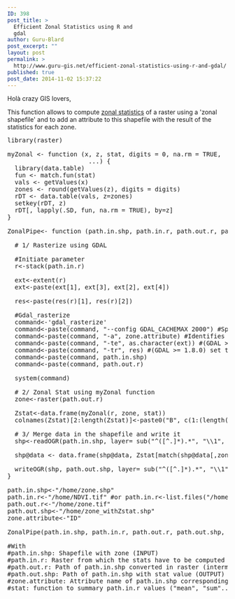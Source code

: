 ```yaml
---
ID: 398
post_title: >
  Efficient Zonal Statistics using R and
  gdal
author: Guru-Blard
post_excerpt: ""
layout: post
permalink: >
  http://www.guru-gis.net/efficient-zonal-statistics-using-r-and-gdal/
published: true
post_date: 2014-11-02 15:37:22
---
```

Holà crazy GIS lovers,

This function allows to compute <a href="http://resources.arcgis.com/en/help/main/10.1/index.html#//009z000000w7000000">zonal statistics</a> of a raster using a 'zonal shapefile' and to add an attribute to this shapefile with the result of the statistics for each zone. 

<pre lang="rsplus">
library(raster)

myZonal <- function (x, z, stat, digits = 0, na.rm = TRUE, 
                      ...) { 
  library(data.table)
  fun <- match.fun(stat) 
  vals <- getValues(x) 
  zones <- round(getValues(z), digits = digits) 
  rDT <- data.table(vals, z=zones) 
  setkey(rDT, z) 
  rDT[, lapply(.SD, fun, na.rm = TRUE), by=z] 
} 

ZonalPipe<- function (path.in.shp, path.in.r, path.out.r, path.out.shp, zone.attribute, stat){
  
  # 1/ Rasterize using GDAL
  
  #Initiate parameter
  r<-stack(path.in.r)
  
  ext<-extent(r)
  ext<-paste(ext[1], ext[3], ext[2], ext[4])
  
  res<-paste(res(r)[1], res(r)[2])
  
  #Gdal_rasterize
  command<-'gdal_rasterize'
  command<-paste(command, "--config GDAL_CACHEMAX 2000") #Speed-up with more cache (avice: max 1/3 of your total RAM)
  command<-paste(command, "-a", zone.attribute) #Identifies an attribute field on the features to be used for a burn in value. The value will be burned into all output bands.
  command<-paste(command, "-te", as.character(ext)) #(GDAL >= 1.8.0) set georeferenced extents. The values must be expressed in georeferenced units. If not specified, the extent of the output file will be the extent of the vector layers.
  command<-paste(command, "-tr", res) #(GDAL >= 1.8.0) set target resolution. The values must be expressed in georeferenced units. Both must be positive values.
  command<-paste(command, path.in.shp)
  command<-paste(command, path.out.r)
  
  system(command)
  
  # 2/ Zonal Stat using myZonal function
  zone<-raster(path.out.r)
  
  Zstat<-data.frame(myZonal(r, zone, stat))
  colnames(Zstat)[2:length(Zstat)]<-paste0("B", c(1:(length(Zstat)-1)), "_",stat)
  
  # 3/ Merge data in the shapefile and write it
  shp<-readOGR(path.in.shp, layer= sub("^([^.]*).*", "\\1", basename(path.in.shp)))
  
  shp@data <- data.frame(shp@data, Zstat[match(shp@data[,zone.attribute], Zstat[, "z"]),])
  
  writeOGR(shp, path.out.shp, layer= sub("^([^.]*).*", "\\1", basename(path.in.shp)), driver="ESRI Shapefile")
}

path.in.shp<-"/home/zone.shp"
path.in.r<-"/home/NDVI.tif" #or path.in.r<-list.files("/home/, pattern=".tif$")
path.out.r<-"/home/zone.tif"
path.out.shp<-"/home/zone_withZstat.shp"
zone.attribute<-"ID"

ZonalPipe(path.in.shp, path.in.r, path.out.r, path.out.shp, zone.attribute, stat="mean")

#With
#path.in.shp: Shapefile with zone (INPUT)
#path.in.r: Raster from which the stats have to be computed (INPUT)
#path.out.r: Path of path.in.shp converted in raster (intermediate OUTPUT)
#path.out.shp: Path of path.in.shp with stat value (OUTPUT)
#zone.attribute: Attribute name of path.in.shp corresponding to the zones (ID, Country...)
#stat: function to summary path.in.r values ("mean", "sum"...)

</pre>